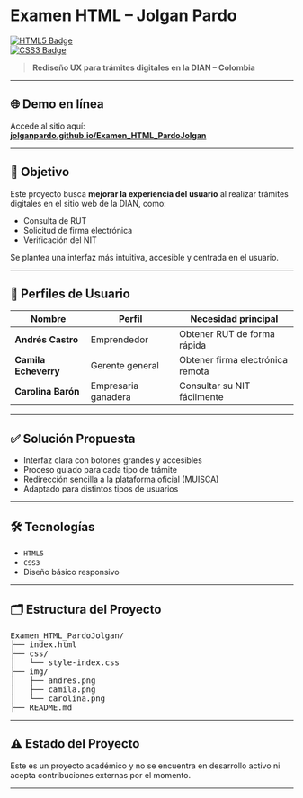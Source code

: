 # Examen HTML – Jolgan Pardo  
[![HTML5 Badge](https://img.shields.io/badge/HTML5-E34F26?style=for-the-badge&logo=html5&logoColor=white)](https://developer.mozilla.org/en-US/docs/Web/HTML)  
[![CSS3 Badge](https://img.shields.io/badge/CSS3-1572B6?style=for-the-badge&logo=css3&logoColor=white)](https://developer.mozilla.org/en-US/docs/Web/CSS)

> **Rediseño UX para trámites digitales en la DIAN – Colombia**

---

## 🌐 Demo en línea

Accede al sitio aquí:  
[**jolganpardo.github.io/Examen_HTML_PardoJolgan**](https://jolganpardo.github.io/Examen_HTML_PardoJolgan/)

---

## 🎯 Objetivo

Este proyecto busca **mejorar la experiencia del usuario** al realizar trámites digitales en el sitio web de la DIAN, como:

- Consulta de RUT  
- Solicitud de firma electrónica  
- Verificación del NIT

Se plantea una interfaz más intuitiva, accesible y centrada en el usuario.

---

## 👤 Perfiles de Usuario

| Nombre               | Perfil                               | Necesidad principal                     |
|----------------------|---------------------------------------|------------------------------------------|
| **Andrés Castro**    | Emprendedor                          | Obtener RUT de forma rápida              |
| **Camila Echeverry** | Gerente general                      | Obtener firma electrónica remota         |
| **Carolina Barón**   | Empresaria ganadera                  | Consultar su NIT fácilmente              |

---

## ✅ Solución Propuesta

- Interfaz clara con botones grandes y accesibles  
- Proceso guiado para cada tipo de trámite  
- Redirección sencilla a la plataforma oficial (MUISCA)  
- Adaptado para distintos tipos de usuarios

---

## 🛠️ Tecnologías

- `HTML5`
- `CSS3`
- Diseño básico responsivo

---

## 🗂️ Estructura del Proyecto

<pre>
Examen_HTML_PardoJolgan/
├── index.html
├── css/
│   └── style-index.css
├── img/
│   ├── andres.png
│   ├── camila.png
│   └── carolina.png
├── README.md
</pre>
---

## ⚠️ Estado del Proyecto

Este es un proyecto académico y no se encuentra en desarrollo activo ni acepta contribuciones externas por el momento.

---
